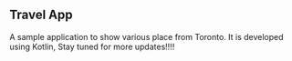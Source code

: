 ## Travel App

A sample application to show various place from Toronto. It is developed using Kotlin, Stay tuned for more updates!!!!


